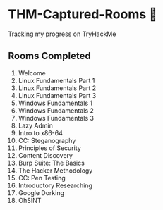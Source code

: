 # THM-Captured-Rooms 🚩
Tracking my progress on TryHackMe 


## Rooms Completed 

1. Welcome
2. Linux Fundamentals Part 1 
3. Linux Fundamentals Part 2
4. Linux Fundamentals Part 3
5. Windows Fundamentals 1
6. Windows Fundamentals 2
7. Windows Fundamentals 3
8. Lazy Admin
9. Intro to x86-64
10. CC: Steganography
11. Principles of Security
12. Content Discovery
13. Burp Suite: The Basics
14. The Hacker Methodology
15. CC: Pen Testing
16. Introductory Researching
17. Google Dorking
18. OhSINT

